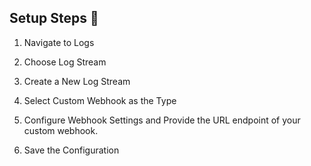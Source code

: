 ## Setup Steps 📣

1. Navigate to Logs

2. Choose Log Stream

3. Create a New Log Stream

4. Select Custom Webhook as the Type

5.  Configure Webhook Settings and Provide the URL endpoint of your custom webhook.

6.  Save the Configuration